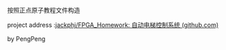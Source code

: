 按照正点原子教程文件构造



project address :[jackphj/FPGA_Homework: 自动电梯控制系统 (github.com)](https://github.com/jackphj/FPGA_Homework)

by PengPeng

